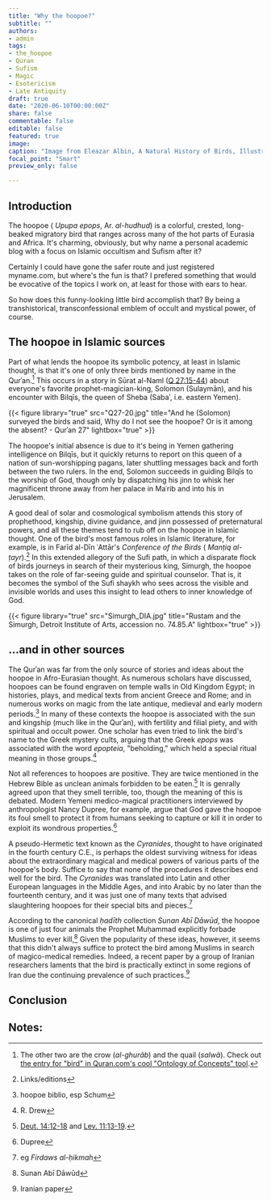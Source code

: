 ```yaml
---
title: "Why the hoopoe?"
subtitle: ""
authors: 
- admin
tags:
- the_hoopoe
- Quran
- Sufism
- Magic
- Esotericism
- Late Antiquity
draft: true 
date: "2020-06-10T00:00:00Z"
share: false
commentable: false
editable: false
featured: true
image:
caption: "Image from Eleazar Albin, A Natural History of Birds, Illustrated with a Hundred and One Copper Plates, Curiously Engraven from the Life, London, 1731, p. 139"
focal_point: "Smart"
preview_only: false

---
```


## Introduction

The hoopoe ( *Upupa epops*, Ar. *al-hudhud*) is a colorful, crested, long-beaked migratory bird that ranges across many of the hot parts of Eurasia and Africa. 
It's charming, obviously, but why name a personal academic blog with a focus on Islamic occultism and Sufism after it?

Certainly I could have gone the safer route and just registered myname.com, but where's the fun is that? I prefered something that would be evocative of the topics I work on, at least for those with ears to hear.

So how does this funny-looking little bird accomplish that? By being a transhistorical, transconfessional emblem of occult and mystical power, of course.

## The hoopoe in Islamic sources

Part of what lends the hoopoe its symbolic potency, at least in Islamic thought, is that it's one of only three birds mentioned by name in the Qurʾan.[^1]
This occurs in a story in Sūrat al-Naml ([Q 27:15-44](https://quran.com/27/15-44)) about everyone's favorite prophet-magician-king, Solomon (Sulaymān), and his encounter with Bilqīs, the queen of Sheba (Sabaʾ, i.e. eastern Yemen). 

{{< figure library="true" src="Q27-20.jpg" title="And he (Solomon) surveyed the birds and said, Why do I not see the hoopoe? Or is it among the absent? - Qurʾan 27" lightbox="true" >}}

The hoopoe's initial absence is due to it's being in Yemen gathering intelligence on Bilqīs, but it quickly returns to report on this queen of a nation of sun-worshipping pagans, later shuttling messages back and forth between the two rulers. 
In the end, Solomon succeeds in guiding Bilqīs to the worship of God, though only by dispatching his jinn to whisk her magnificent throne away from her palace in Maʿrib and into his in Jerusalem. 

A good deal of solar and cosmological symbolism attends this story of prophethood, kingship, divine guidance, and jinn possessed of preternatural powers, and all these themes tend to rub off on the hoopoe in Islamic thought. 
One of the bird's most famous roles in Islamic literature, for example, is in Farīd al-Dīn ʿAttār's *Conference of the Birds* ( *Manṭiq al-ṭayr*).[^2]
In this extended allegory of the Sufi path, in which a disparate flock of birds journeys in search of their mysterious king, Simurgh, the hoopoe takes on the role of far-seeing guide and spiritual counselor.
That is, it becomes the symbol of the Sufi shaykh who sees across the visible and invisible worlds and uses this insight to lead others to inner knowledge of God.

{{< figure library="true" src="Simurgh_DIA.jpg" title="Rustam and the Simurgh, Detroit Institute of Arts, accession no. 74.85.A" lightbox="true" >}}

## ...and in other sources

The Qurʾan was far from the only source of stories and ideas about the hoopoe in Afro-Eurasian thought. 
As numerous scholars have discussed, hoopoes can be found engraven on temple walls in Old Kingdom Egypt; in histories, plays, and medical texts from ancient Greece and Rome; and in numerous works on magic from the late antique, medieval and early modern periods.[^3] 
In many of these contexts the hoopoe is associated with the sun and kingship (much like in the Qurʾan), with fertility and filial piety, and with spiritual and occult power.
One scholar has even tried to link the bird's name to the Greek mystery cults, arguing that the Greek *epops* was associated with the word *epopteia*, "beholding," which held a special ritual meaning in those groups.[^4]

Not all references to hoopoes are positive.
They are twice mentioned in the Hebrew Bible as unclean animals forbidden to be eaten.[^5] 
It is genrally agreed upon that they smell terrible, too, though the meaning of this is debated. 
Modern Yemeni medico-magical practitioners interviewed by anthropologist Nancy Dupree, for example, argue that God gave the hoopoe its foul smell to protect it from humans seeking to capture or kill it in order to exploit its wondrous properties.[^6]

A pseudo-Hermetic text known as the *Cyranides*, thought to have originated in the fourth century C.E., is perhaps the oldest surviving witness for ideas about the extraordinary magical and medical powers of various parts of the hoopoe's body.
Suffice to say that none of the procedures it describes end well for the bird.
The *Cyranides* was translated into Latin and other European languages in the Middle Ages, and into Arabic by no later than the fourteenth century, and it was just one of many texts that advised slaughtering hoopoes for their special bits and pieces.[^7] 

According to the canonical *ḥadīth* collection *Sunan Abī Dāwūd*, the hoopoe is one of just four animals the Prophet Muḥammad explicitly forbade Muslims to ever kill,[^8] 
Given the popularity of these ideas, however, it seems that this didn't always suffice to protect the bird among Muslims in search of magico-medical remedies. 
Indeed, a recent paper by a group of Iranian researchers laments that the bird is practically extinct in some regions of Iran due the continuing prevalence of such practices.[^9]

## Conclusion



## Notes:
[^1]: The other two are the crow (*al-ghurãb*) and the quail (*salwã*). Check out [the entry for "bird" in Quran.com's cool "Ontology of Concepts" tool](http://corpus.quran.com/concept.jsp?id=bird).
[^2]: Links/editions
[^3]: hoopoe biblio, esp Schum
[^4]: R. Drew
[^5]: [Deut. 14:12-18](https://www.sefaria.org/Deuteronomy.14.12-18?lang=bi&aliyot=0) and [Lev. 11:13-19](https://www.sefaria.org/Leviticus.11.13-19?lang=bi&aliyot=0).
[^6]: Dupree
[^7]: eg *Firdaws al-ḥikmah*
[^8]: Sunan Abī Dāwūd
[^9]: Iranian paper
